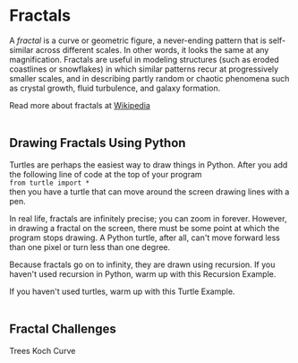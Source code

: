 # Fractals
A *fractal* is a curve or geometric figure, a never-ending pattern that is self-similar across different scales. In other words, it looks the same at any magnification. Fractals are useful in modeling structures (such as eroded coastlines or snowflakes) in which similar patterns recur at progressively smaller scales, and in describing partly random or chaotic phenomena such as crystal growth, fluid turbulence, and galaxy formation.



Read more about fractals at [Wikipedia](https://en.wikipedia.org/wiki/Fractal) <br><br>

## Drawing Fractals Using Python
Turtles are perhaps the easiest way to draw things in Python. After you add the following line of code at the top of your program  <br>
`from turtle import * ` <br>
then you have a turtle that can move around the screen drawing lines with a pen.  

In real life, fractals are infinitely precise; you can zoom in forever. However, in drawing a fractal on the screen, there must be some point at which the program stops drawing. A Python turtle, after all, can't move forward less than one pixel or turn less than one degree.

Because fractals go on to infinity, they are drawn using recursion. If you haven't used recursion in Python, warm up with this Recursion Example.

If you haven't used turtles, warm up with this Turtle Example.
<br><br>
## Fractal Challenges
Trees
Koch Curve
